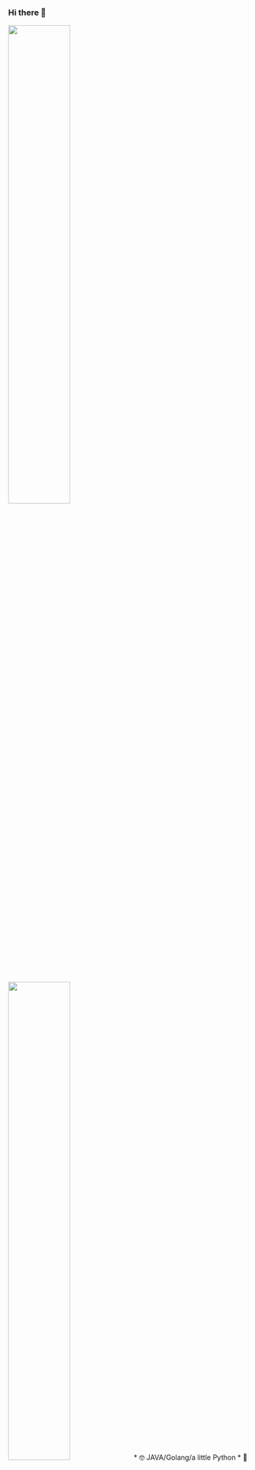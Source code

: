 ### Hi there 👋
<img src=https://bard-note.oss-cn-hangzhou.aliyuncs.com/img/202303172109167.png#pic_left width=50% />
<img src=https://bard-note.oss-cn-hangzhou.aliyuncs.com/img/202303172110915.png#pic_right width= 50% />
* 🤓 JAVA/Golang/a little Python
* 👾 Like playing e-games ，Genshin、LoL、Teamfight Tactics
* 🍱 Like cooking and Chinese food
* 🧐 I am planning to write some blog posts currently, about coding、 life insight、travelling、tech and so on.
* 👀 blog : building....


![Colania's GitHub stats](https://github-readme-stats.vercel.app/api?username=colania&show_icons=true&theme=radical)

<!--
**colania/colania** is a ✨ _special_ ✨ repository because its `README.md` (this file) appears on your GitHub profile.

Here are some ideas to get you started:

- 🔭 I’m currently working on ...
- 🌱 I’m currently learning ...
- 👯 I’m looking to collaborate on ...
- 🤔 I’m looking for help with ...
- 💬 Ask me about ...
- 📫 How to reach me: ...
- 😄 Pronouns: ...
- ⚡ Fun fact: ...
-->
